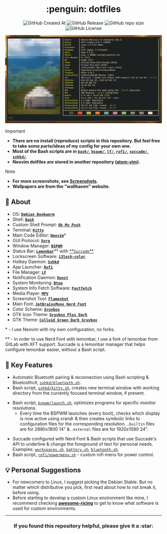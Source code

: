 <h1 align="center">:penguin: dotfiles</h1>

<p align="center">

<img alt="GitHub Created At" src="https://img.shields.io/github/created-at/adiyat-a/dotfiles?style=for-the-badge">
<img alt="GitHub Release" src="https://img.shields.io/github/v/release/adiyat-a/dotfiles?sort=date&display_name=release&style=for-the-badge">
<img alt="GitHub repo size" src="https://img.shields.io/github/repo-size/adiyat-a/dotfiles?style=for-the-badge">
<img alt="GitHub License" src="https://img.shields.io/github/license/adiyat-a/dotfiles?style=for-the-badge">

</p>

![System Info](.github/screenshots/screenshot_1.png)

> [!IMPORTANT]
>
> - **There are no install (reproduce) scripts in this repository. But feel free to take some parts/ideas of my config for your own one.**
> - **Most of the Bash scripts are in [`bash/`](bash/), [`bspwm/`](bspwm/), [`lf/`](lf/), [`rofi/`](rofi/), [`succade/`](succade/), [`sxhkd/`](sxhkd/).**
> - **Neovim dotfiles are stored in another repository ([**atom-vim**](https://github.com/adiyat-a/atom-vim)).**

> [!NOTE]
>
> - **For more screenshots, see [Screenshots](https://github.com/adiyat-a/dotfiles/wiki/Screenshots).**
> - **Wallpapers are from the "wallhaven" website.**

## :green_book: About

- OS: [**`Debian Bookworm`**](https://www.debian.org/releases/bookworm/)
- Shell: [**`Bash`**](https://www.gnu.org/software/bash/)
- Custom Shell Prompt: [**`Oh My Posh`**](https://ohmyposh.dev/)
- Terminal: [**`Kitty`**](https://sw.kovidgoyal.net/kitty/)
- Main Code Editor: [**`Neovim`**](https://neovim.io/)\*
- GUI Protocol: [**`Xorg`**](https://wiki.archlinux.org/title/Xorg)
- Window Manager: [**`BSPWM`**](https://github.com/baskerville/bspwm)
- Status Bar: [**`Lemonbar`**](https://gitlab.com/protesilaos/lemonbar-xft)** with [**`Succade`\*\*](https://github.com/domsson/succade)
- Lockscreen Software: [**`i3lock-color`**](https://github.com/Raymo111/i3lock-color)
- Hotkey Daemon: [**`Sxhkd`**](https://github.com/baskerville/sxhkd)
- App Launcher: [**`Rofi`**](https://github.com/davatorium/rofi)
- File Manager: [**`LF`**](https://github.com/gokcehan/lf)
- Notification Daemon: [**`Dunst`**](https://github.com/dunst-project/dunst)
- System Monitoring: [**`Btop`**](https://github.com/aristocratos/btop)
- System Info Fetch Software: [**`Fastfetch`**](https://github.com/fastfetch-cli/fastfetch)
- Media Player: [**`MPV`**](https://mpv.io/)
- Screenshot Tool: [**`Flameshot`**](https://flameshot.org/)
- Main Font: [**`JetBrainsMono Nerd Font`**](https://github.com/ryanoasis/nerd-fonts)
- Color Scheme: [**`Gruvbox`**](https://github.com/morhetz/gruvbox)
- GTK Icon Theme: [**`Gruvbox Plus Dark`**](https://github.com/SylEleuth/gruvbox-plus-icon-pack)
- GTK Theme: [**`Colloid Green Dark Gruvbox`**](https://github.com/vinceliuice/Colloid-gtk-theme)
<p>

\* - I use Neovim with my own configuration, no forks.<br>

\*\* - In order to use Nerd Font with lemonbar, I use a fork of lemonbar from GitLab with XFT support. Succade is a lemonbar manager that helps configure lemonbar easier, without a Bash script.

</p>

## :rocket: Key Features

- Automatic Bluetooth pairing & reconnection using Bash scripting & Bluetoothctl, [`sxhkd/bluetooth.sh`](sxhkd/bluetooth.sh).
- Bash script, [`sxhkd/kitty.sh`](sxhkd/kitty.sh), creates new terminal window with working directory from the currently focused terminal window, if present.

* Bash script, [`bspwm/launch.sh`](bspwm/launch.sh), optimizes programs for specific monitor resolutions.
  - Every time the BSPWM launches (every boot), checks which display is now active using xrandr & then creates symbolic links to configuration files for the corresponding resolution. `.builtin` files are for 2880x1800 14" & `.external` files are for 1920x1080 24".

- Succade configured with Nerd Font & Bash scripts that use Succade's API to underline & change the foreground of text for personal needs. Examples: [`workspaces.sh`](succade/workspaces.sh), [`battery.sh`](succade/battery.sh), [`bluetooth.sh`](succade/bluetooth.sh).
- Bash script, [`rofi/powermenu.sh`](rofi/powermenu.sh) - custom rofi menu for power control.

## :bulb: Personal Suggestions

- For newcomers to Linux, I suggest picking the Debian Stable. But no matter which distributive you pick, first read about how to not break it, before using.
- Before starting to develop a custom Linux environment like mine, I recommend checking [**awesome-ricing**](https://github.com/fosslife/awesome-ricing) to get to know what software is used for custom environments.

---

<h3 align=center>If you found this repository helpful, please give it a :star:</h3>
